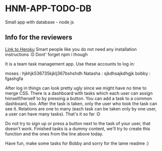 # HNM-APP-TODO-DB
Small app with database - node js

## Info for the reviewers

[Link to Heroku](https://hnm-facn7-todo.herokuapp.com/)
Smart people like you do not need any installation instructions :D Dont' forget npm i though

It is a team task management app.
Use these accounts to log in:

moses : hjkhjk536735kjklj367bshshdh
Natasha : sjkdhsajkdhgjk
bobby : fgashgfa

After log in things can look pretty ugly since we might have no time to merge CSS. 
There is a dashboard with tasks which each user can assign himself/herself to by pressing a button.
You can add a task to a common dashboard, too. 
After the task is taken, only the user who took the task can see it.
Relations are one to many (each task can be taken only by one user, a user can have many tasks).
That's it so far :D

Do not try to sign up or press a button next to the task of your user, that doesn't work.
Finished tasks is a dummy content, we'll try to create this function and the ones from the line above today.

Have fun, make some tasks for Bobby and sorry for the lame readme :)




